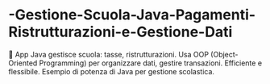 # -Gestione-Scuola-Java-Pagamenti-Ristrutturazioni-e-Gestione-Dati
 🏫 App Java gestisce scuola: tasse, ristrutturazioni. Usa OOP (Object-Oriented Programming) per organizzare dati, gestire transazioni. Efficiente e flessibile. Esempio di potenza di Java per gestione scolastica.
